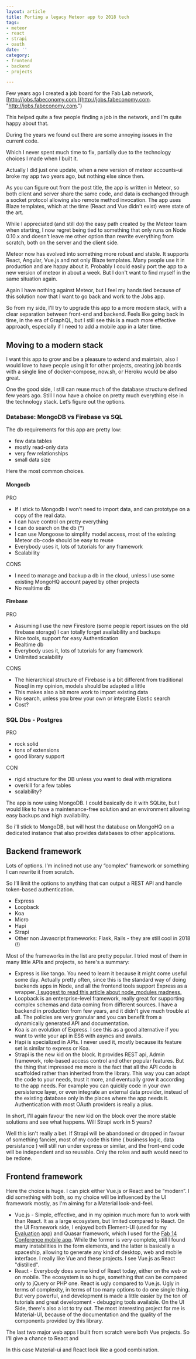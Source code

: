 ```yaml
---
layout: article
title: Porting a legacy Meteor app to 2018 tech
tags:
- meteor
- react
- strapi
- oauth
date: ''
category:
- frontend
- backend
- projects

---
```

Few years ago I created a job board for the Fab Lab network, [http://jobs.fabeconomy.com.](http://jobs.fabeconomy.com. "http://jobs.fabeconomy.com.")

This helped quite a few people finding a job in the network, and I’m quite happy about that.

During the years we found out there are some annoying issues in the current code.

Which I never spent much time to fix, partially due to the technology choices I made when I built it.

Actually I did just one update, when a new version of meteor accounts-ui broke my app two years ago, but nothing else since then.

As you can figure out from the post title, the app is written in Meteor, so both client and server share the same code, and data is exchanged through a socket protocol allowing also remote method invocation. The app uses Blaze templates, which at the time (React and Vue didn't exist) were state of the art.

While I appreciated (and still do) the easy path created by the Meteor team when starting, I now regret being tied to something that only runs on Node 0.10.x and doesn’t leave me other option than rewrite everything from scratch, both on the server and the client side. 

Meteor now has evolved into something more robust and stable. It supports React,  Angular,  Vue.js and not only Blaze templates. Many people use it in production and are happy about it. Probably I could easily port the app to a new version of meteor in about a week. But I don't want to find myself in the same situation again. 

Again I have nothing against Meteor, but I feel my hands tied because of this solution now that I want to go back and work to the Jobs app.

So from my side, I'll try to upgrade this app to a more modern stack, with a clear separation between front-end and backend. Feels like going back in time, in the era of GraphQL, but I still see this is a much more effective approach, especially if I need to add a mobile app in a later time.

## Moving to a modern stack

I want this app to grow and be a pleasure to extend and maintain, also I would love to have people using it for other projects, creating job boards with a single line of docker-compose, now.sh, or Heroku would be also great.

One the good side, I still can reuse much of the database structure defined few years ago. Still I now have a choice on pretty much everything else in the technology stack. Let’s figure out the options.

### Database: MongoDB vs Firebase vs SQL

The db requirements for this app are pretty low:

* few data tables
* mostly read-only data
* very few relationships
* small data size

 Here the most common choices.

#### Mongodb

PRO

* If I stick to Mongodb I won’t need to import data, and can prototype on a copy of the real data.
* I can have control on pretty everything
* I can do search on the db (*)
* I can use Mongoose to simplify model access, most of the existing Meteor db-code should be easy to reuse
* Everybody uses it, lots of tutorials for any framework
* Scalability

CONS

* I need to manage and backup a db in the cloud, unless I use some existing MongoHQ account payed by other projects
* No realtime db

#### Firebase

PRO

* Assuming I use the new Firestore (some people report issues on the old firebase storage) I can totally forget availability and backups
* Nice tools, support for easy Authentication
* Realtime db
* Everybody uses it, lots of tutorials for any framework
* Unlimited scalability

CONS

* The hierarchical structure of Firebase is a bit different from traditional Nosql in my opinion, models should be adapted a little
* This makes also a bit more work to import existing data
* No search, unless you brew your own or integrate Elastic search
* Cost?

### SQL Dbs - Postgres

PRO

* rock solid
* tons of extensions
* good library support

CON

* rigid structure for the DB unless you want to deal with migrations
* overkill for a few tables
* scalability?

The app is now using MongoDB. I could basically do it with SQLite, but I would like to have a maintenance-free solution and an environment allowing easy backups and high availability.

So i'll stick to MongoDB, but will host the database on MongoHQ on a dedicated instance that also provides databases to other applications.

## Backend framework

Lots of options. I’m inclined not use any “complex” framework or something I can rewrite it from scratch.

So I’ll limit the options to anything that can output a REST API and handle token-based authentication.

* Express
* Loopback
* Koa
* Micro
* Hapi
* Strapi
* Other non Javascript frameworks: Flask, Rails - they are still cool in 2018 (!)

Most of the frameworks in the list are pretty popular. I tried most of them in many little APIs and projects, so here's a summary:

* Express is like tango. You need to learn it because it might come useful some day. Actually pretty often, since this is the standard way of doing backends apps in Node, and all the frontend tools support Express as a wrapper.[ I suggest to read this article about node_modules madness.](https://medium.com/s/silicon-satire/i-peeked-into-my-node-modules-directory-and-you-wont-believe-what-happened-next-b89f63d21558 "What Happened When I Peeked Into My Node_Modules Directory")
* Loopback is an enterprise-level framework, really great for supporting complex schemas and data coming from different sources. I have a backend in production from few years, and it didn't give much trouble at all. The policies are very granular and you can benefit from a dynamically generated API and documentation.
* Koa is an evolution of Express. I see this as a good alternative if you want to write your api in ES6 with asyncs and awaits.
* Hapi is specialized in APIs. I never used it, mostly because its feature set is similar to express or Koa.
* Strapi is the new kid on the block. It provides REST api,  Admin framework, role-based access control and other popular features. But the thing that impressed me more is the fact that all the API code is scaffolded rather than inherited from the library. This way you can adapt the code to your needs, trust it more, and eventually grow it according to the app needs. For example you can quickly code in your own persistence layer, or even integrate an external data provider, instead of the existing database only in the places where the app needs it. Authentication with most OAuth providers is really a plus.

In short, I'll again favour the new kid on the block over the more stable solutions and see what happens. Will Strapi work in 5 years? 

Well this isn't really a bet. If Strapi will be abandoned or dropped in favour of something fancier, most of my code this time ( business logic, data persistance ) will still run under express or similar, and the front-end code will be independent and so reusable. Only the roles and auth would need to be redone.

## Frontend framework

Here the choice is huge. I can pick either Vue.js or React and be “modern”. I did something with both, so my choice will be influenced by the UI framework mostly, as I'm aiming for a Material look-and-feel.

* Vue.js - Simple, effective, and in my opinion much more fun to work with than React. It as a large ecosystem, but limited compared to React. On the UI Framework side, I enjoyed both Element-UI (used for my [Evaluation](http://nueval.fabacademy.org) app) and Quasar framework, which I used for the [Fab 14 Conference mobile app](https://app.fabevent.org). While the former is very complete, still I found many instabilities in the form elements, and the latter is basically a spaceship, allowing to generate any kind of desktop, web and mobile interface. I really like Vue and these projects. I see Vue.js as React "distilled".
* React - Everybody does some kind of React today, either on the web or on mobile. The ecosystem is so huge, something that can be compared only to jQuery or PHP one. React is ugly compared to Vue.js. Ugly in terms of complexity, in terms of too many options to do one single thing. But very powerful, and development is made a little easier by the ton of tutorials and great development - debugging tools available. On the UI Side, there's also a lot to try out. The most interesting project for me is Material-UI, because of the documentation and the quality of the components provided by this library.

The last two major web apps I built from scratch were both Vue projects. So I'll give a chance to React and

In this case Material-ui and React look like a good combination.